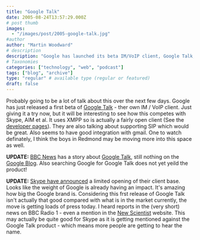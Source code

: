 ```yaml
---
title: "Google Talk"
date: 2005-08-24T13:57:29.000Z
# post thumb
images:
  - "/images/post/2005-google-talk.jpg"
#author
author: "Martin Woodward"
# description
description: "Google has launched its beta IM/VoIP client, Google Talk, sparking interest in its competition with established services like Skype and AIM."
# Taxonomies
categories: ["technology", "web", "podcast"]
tags: ["blog", "archive"]
type: "regular" # available type (regular or featured)
draft: false
---
```

Probably going to be a lot of talk about this over the next few days.  Google has just released a first beta of [Google Talk](http://www.google.com/talk/) - ther own IM / VoIP client.  Just giving it a try now, but it will be interesting to see how this competes with Skype, AIM et al.  It uses XMPP so is actually a fairly open client (See the [developer pages](http://www.google.com/talk/developer.html)).  They are also talking about supporting SIP which would be great.  Also seems to have good integration with gmail.  One to watch definately, I think the boys in Redmond may be moving more into this space as well.

**UPDATE:**  [BBC News](http://news.bbc.co.uk/2/hi/technology/4180182.stm) has a story about [Google Talk](http://www.google.com/talk/), still nothing on the [Google Blog](http://googleblog.blogspot.com/).   Also searching Google for Google Talk does not yet yeild the product!

**UPDATE:**  [Skype have announced](http://share.skype.com/developer_zone/developer_blog/skype_opens_im_and_presence_to_the_world._-_introducing_skypeweb_and_skypenet) a limited opening of their client base.  Looks like the weight of Google is already having an impact.  It's amazing how big the Google brand is.  Considering this frst release of Google Talk isn't actually that good compared with what is in the market currently, the move is getting loads of press today.  I heard reports in the (very short) news on BBC Radio 1 - even a mention in the [New Scientist](http://www.newscientist.com/article.ns?id=dn7899) website.  This may actually be quite good for Skype as it is getting mentioned against the Google Talk product - which means more people are getting to hear the name.